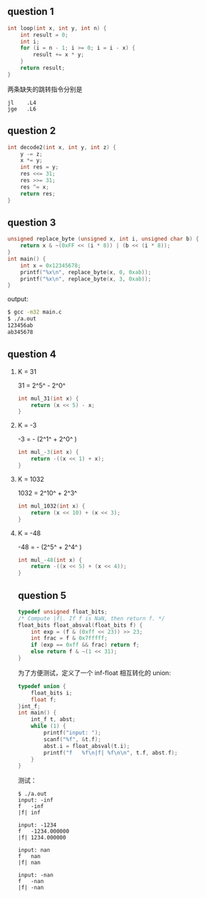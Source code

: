 ## question 1

```c
int loop(int x, int y, int n) {
    int result = 0;
    int i;
    for (i = n - 1; i >= 0; i = i - x) {
        result += x * y;
    }
    return result;
}
```

两条缺失的跳转指令分别是

```assembly
jl    .L4
jge   .L6
```



## question 2

```c
int decode2(int x, int y, int z) {
    y -= z;
    x *= y;
    int res = y;
    res <<= 31;
    res >>= 31;
    res ^= x;
    return res;
}
```



## question 3

```c
unsigned replace_byte (unsigned x, int i, unsigned char b) {
    return x & ~(0xFF << (i * 8)) | (b << (i * 8));
}
int main() {
    int x = 0x12345678;
    printf("%x\n", replace_byte(x, 0, 0xab));
    printf("%x\n", replace_byte(x, 3, 0xab));
}
```

output:

```bash
$ gcc -m32 main.c 
$ ./a.out 
123456ab
ab345678
```



## question 4

1. K = 31

    31 = 2^5^ - 2^0^ 

    ```c
    int mul_31(int x) {
        return (x << 5) - x;
    }
    ```

2. K = -3

    -3 = - (2^1^ + 2^0^ )

    ```c
    int mul_-3(int x) {
        return -((x << 1) + x);
    }
    ```

3. K = 1032

    1032 = 2^10^ + 2^3^ 

    ```c
    int mul_1032(int x) {
        return (x << 10) + (x << 3); 
    }
    ```

4. K = -48

    -48 = - (2^5^ + 2^4^ )

    ```c
    int mul_-48(int x) {
        return -((x << 5) + (x << 4));
    }
    ```

    

    ## question 5

    ```c
    typedef unsigned float_bits;
    /* Compute |f|. If f is NaN, then return f. */
    float_bits float_absval(float_bits f) {
        int exp = (f & (0xff << 23)) >> 23;
        int frac = f & 0x7fffff;
        if (exp == 0xff && frac) return f;
        else return f & ~(1 << 31);
    }
    ```

    为了方便测试，定义了一个 inf-float 相互转化的 union:

    ```c
    typedef union {
        float_bits i;
        float f;
    }int_f;
    int main() {
        int_f t, abst;
        while (1) {
            printf("input: ");
            scanf("%f", &t.f);
            abst.i = float_absval(t.i);
            printf("f   %f\n|f| %f\n\n", t.f, abst.f);
        }
    }
    ```

    测试：

    ```
    $ ./a.out 
    input: -inf
    f   -inf
    |f| inf
    
    input: -1234
    f   -1234.000000
    |f| 1234.000000
    
    input: nan
    f   nan
    |f| nan
    
    input: -nan
    f   -nan
    |f| -nan
    ```

